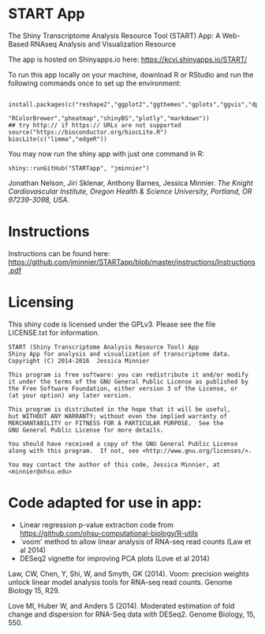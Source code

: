 # START App 

The Shiny Transcriptome Analysis Resource Tool (START) App: 
A Web-Based RNAseq Analysis and Visualization Resource

The app is hosted on Shinyapps.io here:
<https://kcvi.shinyapps.io/START/>

To run this app locally on your machine, download R or RStudio and run the following commands once to set up the environment:
```

install.packages(c("reshape2","ggplot2","ggthemes","gplots","ggvis","dplyr","tidyr","DT",
                   "RColorBrewer","pheatmap","shinyBS","plotly","markdown"))
## try http:// if https:// URLs are not supported
source("https://bioconductor.org/biocLite.R")
biocLite(c("limma","edgeR"))

```

You may now run the shiny app with just one command in R:

```
shiny::runGitHub("STARTapp", "jminnier")
```

Jonathan Nelson, Jiri Sklenar, Anthony Barnes, Jessica Minnier.
*The Knight Cardiovascular Institute, Oregon Health & Science University, Portland, OR 97239-3098, USA.*

# Instructions

Instructions can be found here: <https://github.com/jminnier/STARTapp/blob/master/instructions/Instructions.pdf> 

# Licensing

This shiny code is licensed under the GPLv3. Please see the file LICENSE.txt for
information.

    START (Shiny Transcriptome Analysis Resource Tool) App
    Shiny App for analysis and visualization of transcriptome data.
    Copyright (C) 2014-2016  Jessica Minnier

    This program is free software: you can redistribute it and/or modify
    it under the terms of the GNU General Public License as published by
    the Free Software Foundation, either version 3 of the License, or
    (at your option) any later version.

    This program is distributed in the hope that it will be useful,
    but WITHOUT ANY WARRANTY; without even the implied warranty of
    MERCHANTABILITY or FITNESS FOR A PARTICULAR PURPOSE.  See the
    GNU General Public License for more details.

    You should have received a copy of the GNU General Public License
    along with this program.  If not, see <http://www.gnu.org/licenses/>.

    You may contact the author of this code, Jessica Minnier, at <minnier@ohsu.edu>
    
# Code adapted for use in app:

- Linear regression p-value extraction code from <https://github.com/ohsu-computational-biology/R-utils>
- `voom' method to allow linear analysis of RNA-seq read counts (Law et al 2014)
- DESeq2 vignette for improving PCA plots (Love et al 2014)


Law, CW, Chen, Y, Shi, W, and Smyth, GK (2014). Voom: precision weights unlock
linear model analysis tools for RNA-seq read counts. Genome Biology 15, R29.

Love MI, Huber W, and Anders S (2014). Moderated
  estimation of fold change and dispersion for RNA-Seq data with DESeq2.
  Genome Biology, 15, 550.
